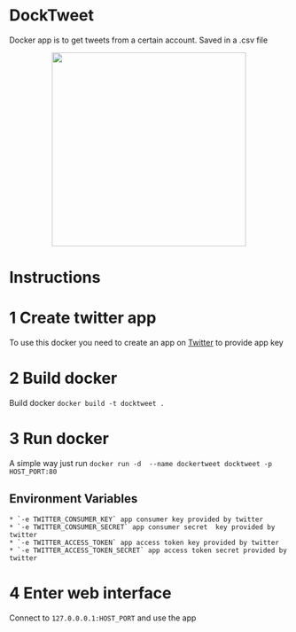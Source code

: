 # DockTweet
Docker app is to get tweets from a certain account. Saved in a .csv file

<p align="center">
  <img src="https://media.giphy.com/media/xThuVYHFQbZvAQU22Y/giphy.gif" width="350"/>
</p>

# Instructions 

# 1 Create twitter app
To use this docker you need to create an app on [Twitter](https://apps.twitter.com/) to provide app key

# 2 Build docker 
Build docker `docker build -t docktweet .`

# 3 Run docker

A simple way just run `docker run -d  --name dockertweet docktweet -p HOST_PORT:80` 

## Environment Variables
    * `-e TWITTER_CONSUMER_KEY` app consumer key provided by twitter
    * `-e TWITTER_CONSUMER_SECRET` app consumer secret  key provided by twitter
    * `-e TWITTER_ACCESS_TOKEN` app access token key provided by twitter
    * `-e TWITTER_ACCESS_TOKEN_SECRET` app access token secret provided by twitter

# 4 Enter web interface

Connect to `127.0.0.0.1:HOST_PORT` and use the app


